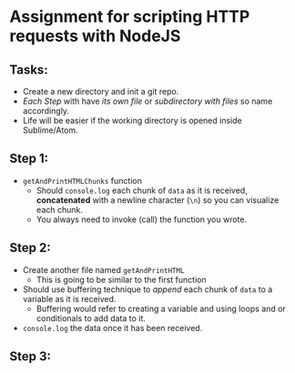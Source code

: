 # Assignment for scripting HTTP requests with NodeJS

## Tasks:
  * Create a new directory and init a git repo.
  * _Each Step_ with have _its own file_ or _subdirectory with files_ so name accordingly.
  * Life will be easier if the working directory is opened inside Sublime/Atom.

## Step 1:
  * ```getAndPrintHTMLChunks``` function
    * Should ```console.log``` each chunk of ```data``` as it is received, **concatenated** with a newline character (```\n```) so you can visualize each chunk.
    * You always need to invoke (call) the function you wrote.

## Step 2:
  * Create another file named ```getAndPrintHTML```
    * This is going to be similar to the first function
  * Should use buffering technique to _append_ each chunk of ```data``` to a variable as it is received.
    * Buffering would refer to creating a variable and using loops and or conditionals to add data to it.
  * ```console.log``` the data once it has been received.


## Step 3: